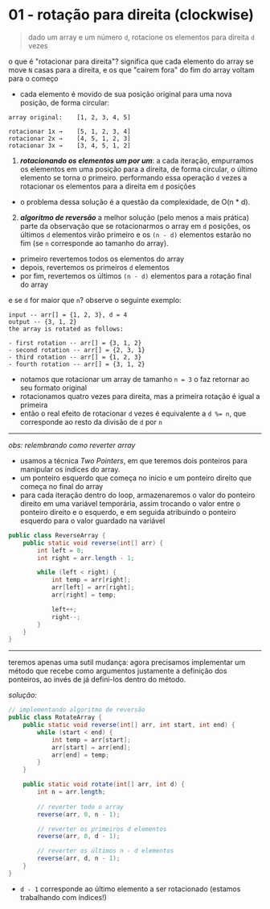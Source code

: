 # 01 - rotação para direita (clockwise)
> dado um array e um número `d`, rotacione os elementos para direita `d` vezes

o que é "rotacionar para direita"?
   significa que cada elemento do array se move `N` casas para a direita, e os que "caírem fora" do fim do array voltam para o começo
* cada elemento é movido de sua posição original para uma nova posição, de forma circular:

```
array original:    [1, 2, 3, 4, 5]

rotacionar 1x →    [5, 1, 2, 3, 4]
rotacionar 2x →    [4, 5, 1, 2, 3]
rotacionar 3x →    [3, 4, 5, 1, 2]
```

1. ***rotacionando os elementos um por um***:
   a cada iteração, empurramos os elementos em uma posição para a direita, de forma circular, o último elemento se torna o primeiro. performando essa operação `d` vezes a rotacionar os elementos para a direita em `d` posições
- o problema dessa solução é a questão da complexidade, de O(n * d).

2. ***algoritmo de reversão***
   a melhor solução (pelo menos a mais prática) parte da observação que se rotacionarmos o array em `d` posições, os últimos `d` elementos virão primeiro e os `(n - d)` elementos estarão no fim (se `n` corresponde ao tamanho do array).
- primeiro revertemos todos os elementos do array
- depois, revertemos os primeiros `d` elementos
- por fim, revertemos os últimos `(n - d)` elementos para a rotação final do array
  

e se `d` for maior que `n`?
observe o seguinte exemplo:
```
input -- arr[] = {1, 2, 3}, d = 4  
output -- {3, 1, 2}  
the array is rotated as follows:

- first rotation -- arr[] = {3, 1, 2}
- second rotation -- arr[] = {2, 3, 1}
- third rotation -- arr[] = {1, 2, 3}
- fourth rotation -- arr[] = {3, 1, 2}
```
- notamos que rotacionar um array de tamanho `n = 3` o faz retornar ao seu formato original
- rotacionamos quatro vezes para direita, mas a primeira rotação é igual a primeira
- então o real efeito de rotacionar `d` vezes é equivalente a `d %= n`, que corresponde ao resto da divisão de `d` por `n`

---
*obs: relembrando como reverter array*
* usamos a técnica *Two Pointers*, em que teremos dois ponteiros para manipular os índices do array.
* um ponteiro esquerdo que começa no inicio e um ponteiro direito que começa no final do array
* para cada iteração dentro do loop, armazenaremos o valor do ponteiro direito em uma variável temporária, assim trocando o valor entre o ponteiro direito e o esquerdo, e em seguida atribuindo o ponteiro esquerdo para o valor guardado na variável

```java
public class ReverseArray {
	public static void reverse(int[] arr) {
		int left = 0;
		int right = arr.length - 1;

		while (left < right) {
			int temp = arr[right];
			arr[left] = arr[right];
			arr[right] = temp;

			left++;
			right--;
		}
	}
}
```
---

teremos apenas uma sutil mudança: agora precisamos implementar um método que recebe como argumentos justamente a definição dos ponteiros, ao invés de já defini-los dentro do método.


*solução:*
```java
// implementando algoritmo de reversão
public class RotateArray {
	public static void reverse(int[] arr, int start, int end) {
		while (start < end) {
			int temp = arr[start];
			arr[start] = arr[end];
			arr[end] = temp;
		}
	}

	public static void rotate(int[] arr, int d) {
		int n = arr.length;
		
		// reverter todo o array
		reverse(arr, 0, n - 1);

		// reverter os primeiros d elementos
		reverse(arr, 0, d - 1); 

		// reverter os últimos n - d elementos
		reverse(arr, d, n - 1);
	}
}
```
* `d - 1` corresponde ao último elemento a ser rotacionado (estamos trabalhando com índices!)